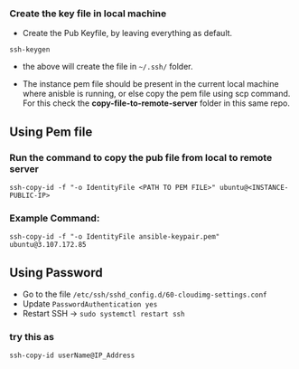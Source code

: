 


### Create the key file in local machine

- Create the Pub Keyfile, by leaving everything as default.
```
ssh-keygen
```
- the above will create the file in  `~/.ssh/` folder.

- The instance pem file should be present in the current local machine where anisble is running, or else copy the pem file using scp command. For this check the **copy-file-to-remote-server** folder in this same repo.

## Using Pem file
### Run the command to copy the pub file from local to remote server


```
ssh-copy-id -f "-o IdentityFile <PATH TO PEM FILE>" ubuntu@<INSTANCE-PUBLIC-IP>
```


### Example Command:
```
ssh-copy-id -f "-o IdentityFile ansible-keypair.pem" ubuntu@3.107.172.85
```


## Using Password

- Go to the file `/etc/ssh/sshd_config.d/60-cloudimg-settings.conf`
- Update `PasswordAuthentication yes`
- Restart SSH -> `sudo systemctl restart ssh`

### try this as 
```
ssh-copy-id userName@IP_Address
```
